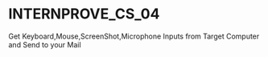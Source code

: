 # INTERNPROVE_CS_04
 Get Keyboard,Mouse,ScreenShot,Microphone Inputs from Target Computer and Send to your Mail
